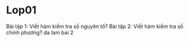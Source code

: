 # Lop01

Bài tập 1: Viết hàm kiểm tra số nguyên tố?
Bài tập 2: Viết hàm kiểm tra số chính phương?
da lam bai 2
